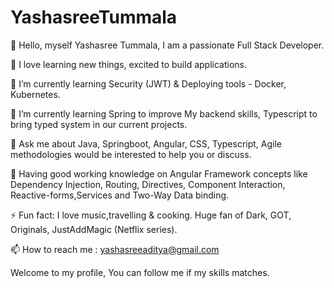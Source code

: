 # YashasreeTummala

👋 Hello, myself Yashasree Tummala, I am a passionate Full Stack Developer. 

🔭 I love learning new things, excited to build applications.

🌱 I’m currently learning Security (JWT) &  Deploying tools - Docker, Kubernetes.

🌱 I’m currently learning Spring to improve My backend skills, Typescript to bring typed system in our current projects.

💬 Ask me about Java, Springboot, Angular, CSS, Typescript, Agile methodologies would be interested to help you or discuss. 

💬 Having good working knowledge on Angular  Framework concepts like Dependency Injection, Routing, Directives, Component Interaction, Reactive-forms,Services and Two-Way Data binding.

⚡ Fun fact: I love music,travelling & cooking. Huge fan of Dark, GOT, Originals, JustAddMagic (Netflix series).

📫 How to reach me : yashasreeaditya@gmail.com

Welcome to my profile, You can follow me if my skills matches.
